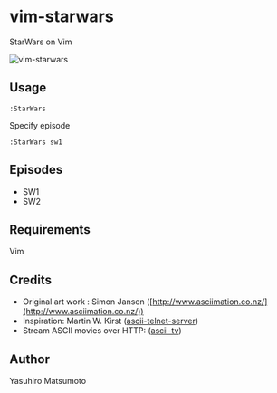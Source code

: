 # vim-starwars

StarWars on Vim

![vim-starwars](https://raw.githubusercontent.com/mattn/vim-starwars/master/screenshot.gif)

## Usage

```
:StarWars
```

Specify episode

```
:StarWars sw1
```

## Episodes

* SW1
* SW2

## Requirements

Vim

## Credits

* Original art work : Simon Jansen ([http://www.asciimation.co.nz/](http://www.asciimation.co.nz/))
* Inspiration: Martin W. Kirst ([ascii-telnet-server](https://github.com/nitram509/ascii-telnet-server))
* Stream ASCII movies over HTTP: ([ascii-tv](https://github.com/martinraison/ascii-tv))

## Author

Yasuhiro Matsumoto
